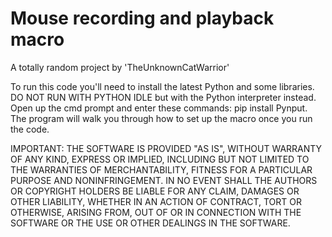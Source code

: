 # Mouse recording and playback macro
A totally random project by 'TheUnknownCatWarrior'

To run this code you'll need to install the latest Python and some libraries. 
DO NOT RUN WITH PYTHON IDLE but with the Python interpreter instead.
Open up the cmd prompt and enter these commands: pip install Pynput.
The program will walk you through how to set up the macro once you run the code.

IMPORTANT: THE SOFTWARE IS PROVIDED "AS IS", WITHOUT WARRANTY OF ANY KIND, EXPRESS OR IMPLIED, INCLUDING BUT NOT LIMITED TO THE WARRANTIES OF MERCHANTABILITY, FITNESS FOR A PARTICULAR PURPOSE AND NONINFRINGEMENT. IN NO EVENT SHALL THE AUTHORS OR COPYRIGHT HOLDERS BE LIABLE FOR ANY CLAIM, DAMAGES OR OTHER LIABILITY, WHETHER IN AN ACTION OF CONTRACT, TORT OR OTHERWISE, ARISING FROM, OUT OF OR IN CONNECTION WITH THE SOFTWARE OR THE USE OR OTHER DEALINGS IN THE SOFTWARE.
